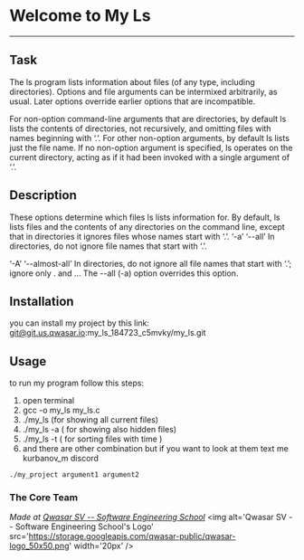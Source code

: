 # Welcome to My Ls
***

## Task
The ls program lists information about files (of any type, including directories). Options and file arguments can be intermixed arbitrarily, as usual. Later options override earlier options that are incompatible.

For non-option command-line arguments that are directories, by default ls lists the contents of directories, not recursively, and omitting files with names beginning with ‘.’. For other non-option arguments, by default ls lists just the file name. If no non-option argument is specified, ls operates on the current directory, acting as if it had been invoked with a single argument of ‘.’.

## Description
These options determine which files ls lists information for. By default, ls lists files and the contents of any directories on the command line, except that in directories it ignores files whose names start with ‘.’.
‘-a’
‘--all’
In directories, do not ignore file names that start with ‘.’.

‘-A’
‘--almost-all’
In directories, do not ignore all file names that start with ‘.’; ignore only . and ... The --all (-a) option overrides this option.

## Installation
you can install my project by this link: git@git.us.qwasar.io:my_ls_184723_c5mvky/my_ls.git

## Usage
to run my program follow this steps:
1. open terminal
2. gcc -o my_ls my_ls.c
3. ./my_ls (for showing all current files)
4. ./my_ls -a ( for showing also hidden files)
5. ./my_ls -t ( for sorting files with time )
6. and there are other combination but if you want to look at them text me kurbanov_m discord
```
./my_project argument1 argument2
```

### The Core Team


<span><i>Made at <a href='https://qwasar.io'>Qwasar SV -- Software Engineering School</a></i></span>
<span><img alt='Qwasar SV -- Software Engineering School's Logo' src='https://storage.googleapis.com/qwasar-public/qwasar-logo_50x50.png' width='20px' /></span>
